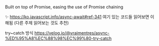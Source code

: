 Built on top of Promise,
easing the use of Promise chaining

✨ https://ko.javascript.info/async-await#ref-341
여기 있는 코드들 읽어보면 이해됨 (다른 주제 읽어보는 것도 추천)

try~catch 방식
https://velog.io/@vraimentres/async-%ED%95%A8%EC%88%98%EC%99%80-try-catch

